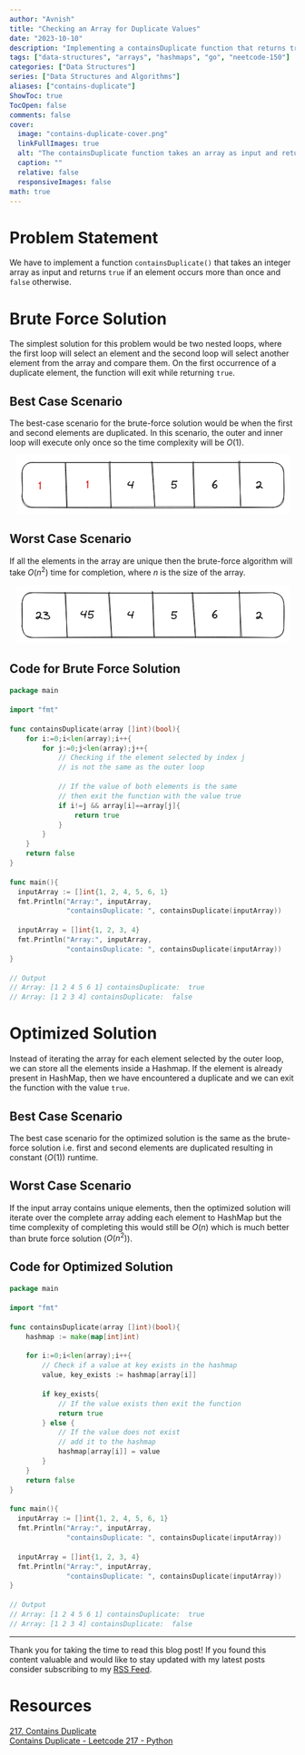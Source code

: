 ```yaml
---
author: "Avnish"
title: "Checking an Array for Duplicate Values"
date: "2023-10-10"
description: "Implementing a containsDuplicate function that returns true if there are duplicate elements present in the array and false otherwise"
tags: ["data-structures", "arrays", "hashmaps", "go", "neetcode-150"]
categories: ["Data Structures"]
series: ["Data Structures and Algorithms"]
aliases: ["contains-duplicate"]
ShowToc: true
TocOpen: false
comments: false
cover:
  image: "contains-duplicate-cover.png"
  linkFullImages: true
  alt: "The containsDuplicate function takes an array as input and returns true or false depending on the fact that array contains duplicate elements or not"
  caption: ""
  relative: false
  responsiveImages: false
math: true
---
```


# Problem Statement
We have to implement a function `containsDuplicate()` that takes an integer array as input and returns `true` if an element occurs more than once and `false` otherwise.

# Brute Force Solution
The simplest solution for this problem would be two nested loops, where the first loop will select an element and the second loop will select another element from the array and compare them. On the first occurrence of a duplicate element, the function will exit while returning `true`.

## Best Case Scenario
The best-case scenario for the brute-force solution would be when the first and second elements are duplicated. In this scenario, the outer and inner loop will execute only once so the time complexity will be $O(1)$.

<p align="center"><img src="contains-duplicate-best-case.png" alt="Best Case scenario for containsDuplicate"></p>

## Worst Case Scenario
If all the elements in the array are unique then the brute-force algorithm will take $O(n^2)$ time for completion, where $n$ is the size of the array.

<p align="center"><img src="contains-duplicate-worst-case.png" alt="Worst Case scenario for containsDuplicate"></p>

## Code for Brute Force Solution
```Go
package main

import "fmt"

func containsDuplicate(array []int)(bool){
    for i:=0;i<len(array);i++{
        for j:=0;j<len(array);j++{
            // Checking if the element selected by index j
            // is not the same as the outer loop
			
            // If the value of both elements is the same
            // then exit the function with the value true 
            if i!=j && array[i]==array[j]{
                return true
            }
        }
    }
    return false
}

func main(){
  inputArray := []int{1, 2, 4, 5, 6, 1}
  fmt.Println("Array:", inputArray,
              "containsDuplicate: ", containsDuplicate(inputArray))

  inputArray = []int{1, 2, 3, 4}
  fmt.Println("Array:", inputArray,
              "containsDuplicate: ", containsDuplicate(inputArray))
}

// Output
// Array: [1 2 4 5 6 1] containsDuplicate:  true
// Array: [1 2 3 4] containsDuplicate:  false
```

# Optimized Solution
Instead of iterating the array for each element selected by the outer loop, we can store all the elements inside a Hashmap. If the element is already present in HashMap, then we have encountered a duplicate and we can exit the function with the value `true`.

## Best Case Scenario
The best case scenario for the optimized solution is the same as the brute-force solution i.e. first and second elements are duplicated resulting in constant ($O(1)$) runtime.

## Worst Case Scenario
If the input array contains unique elements, then the optimized solution will iterate over the complete array adding each element to HashMap but the time complexity of completing this would still be $O(n)$ which is much better than brute force solution ($O(n^2)$).

## Code for Optimized Solution
```Go
package main

import "fmt"

func containsDuplicate(array []int)(bool){
    hashmap := make(map[int]int)

    for i:=0;i<len(array);i++{
        // Check if a value at key exists in the hashmap
        value, key_exists := hashmap[array[i]]

        if key_exists{
            // If the value exists then exit the function
            return true
        } else {
            // If the value does not exist
            // add it to the hashmap
            hashmap[array[i]] = value
        }
    }
    return false
}

func main(){
  inputArray := []int{1, 2, 4, 5, 6, 1}
  fmt.Println("Array:", inputArray,
              "containsDuplicate: ", containsDuplicate(inputArray))

  inputArray = []int{1, 2, 3, 4}
  fmt.Println("Array:", inputArray,
              "containsDuplicate: ", containsDuplicate(inputArray))
}

// Output
// Array: [1 2 4 5 6 1] containsDuplicate:  true
// Array: [1 2 3 4] containsDuplicate:  false
```

<hr>
Thank you for taking the time to read this blog post! If you found this content valuable and would like to stay updated with my latest posts consider subscribing to my <a href="https://www.bovem.in/index.xml" target="_blank">RSS Feed</a>.    

# Resources
<a href="https://leetcode.com/problems/contains-duplicate/" target="_blank">217. Contains Duplicate</a>  
<a href="https://www.youtube.com/watch?v=3OamzN90kPg" target="_blank">Contains Duplicate - Leetcode 217 - Python</a>  
